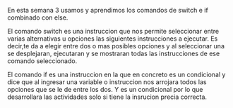 En esta semana 3 usamos y aprendimos los comandos de switch e if combinado con else.

El comando switch es una instruccion que nos permite seleccionar entre varias alternativas u opciones las siguientes instrucciones a ejecutar. Es decir,te da a elegir entre dos o mas posibles opciones y al seleccionar una se desplejaran, ejecutaran y se mostraran todas las instrucciones de ese comando seleccionado.

El comando if es una instruccion en la que en concreto es un condicional y dice que al ingresar una variable o instruccion nos arrojara todos las opciones que se le de entre los dos. Y es un condicional por lo que desarrollara las actividades solo si tiene la insrucion precia correcta.

